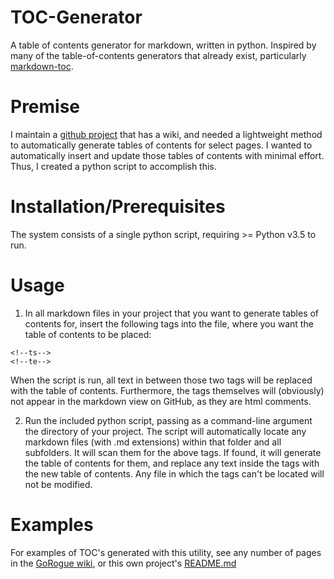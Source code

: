 # TOC-Generator
A table of contents generator for markdown, written in python.  Inspired by many of the table-of-contents generators that already exist, particularly [markdown-toc](https://github.com/jonschlinkert/markdown-toc).

# Premise
I maintain a [github project](https://github.com/Chris3606/GoRogue) that has a wiki, and needed a lightweight method to automatically generate tables of contents for select pages.  I wanted to automatically insert and update those tables of contents with minimal effort.  Thus, I created a python script to accomplish this.

# Installation/Prerequisites
The system consists of a single python script, requiring >= Python v3.5 to run.

# Usage
1. In all markdown files in your project that you want to generate tables of contents for, insert the following tags into the file, where you want the table of contents to be placed:
```
<!--ts-->
<!--te-->
```

When the script is run, all text in between those two tags will be replaced with the table of contents.  Furthermore, the tags themselves will (obviously) not appear in the markdown view on GitHub, as they are html comments.

2. Run the included python script, passing as a command-line argument the directory of your project.  The script will automatically locate any markdown files (with .md extensions) within that folder and all subfolders.  It will scan them for the above tags.  If found, it will generate the table of contents for them, and replace any text inside the tags with the new table of contents.  Any file in which the tags can't be located will not be modified.

# Examples
For examples of TOC's generated with this utility, see any number of pages in the [GoRogue wiki](https://github.com/Chris3606/GoRogue/wiki), or this own project's [README.md](https://github.com/Chris3606/TOC-Generator/README.md)
